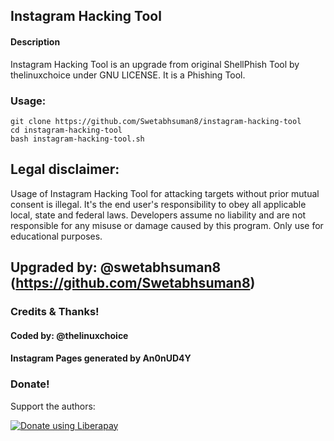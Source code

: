 ## Instagram Hacking Tool

#### Description
Instagram Hacking Tool is an upgrade from original ShellPhish Tool by thelinuxchoice under GNU LICENSE. It is a Phishing Tool. 

### Usage:
```
git clone https://github.com/Swetabhsuman8/instagram-hacking-tool
cd instagram-hacking-tool
bash instagram-hacking-tool.sh
```

## Legal disclaimer:
Usage of Instagram Hacking Tool for attacking targets without prior mutual consent is illegal. It's the end user's responsibility to obey all applicable local, state and federal laws. Developers assume no liability and are not responsible for any misuse or damage caused by this program. Only use for educational purposes.



## Upgraded by: @swetabhsuman8 (https://github.com/Swetabhsuman8)

### Credits & Thanks!
#### Coded by: @thelinuxchoice
#### Instagram Pages generated by An0nUD4Y

### Donate!
Support the authors:

<noscript><a href="https://liberapay.com/thelinuxchoice/donate"><img alt="Donate using Liberapay" src="https://liberapay.com/assets/widgets/donate.svg"></a></noscript>
